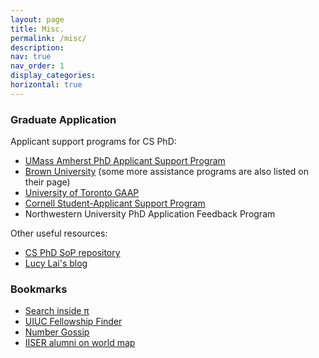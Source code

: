 ```yaml
---
layout: page
title: Misc.
permalink: /misc/
description: 
nav: true
nav_order: 1
display_categories: 
horizontal: true
---
```


### Graduate Application

Applicant support programs for CS PhD:

- [UMass Amherst PhD Applicant Support Program](https://paspumasscs.github.io/)
- [Brown University](https://cs.brown.edu/degrees/doctoral/applications/helpful-resources-applying-computer-science-phd-programs/) (some more assistance programs are also listed on their page)
- [University of Toronto GAAP](https://sites.google.com/view/torontogaap)
- [Cornell Student-Applicant Support Program](https://www.cs.cornell.edu/information/news/newsitem12443/student-applicant-support-program-computer-science-phd)
- Northwestern University PhD Application Feedback Program

Other useful resources:

- [CS PhD SoP repository](https://cs-sop.notion.site/CS-PhD-Statements-of-Purpose-df39955313834889b7ac5411c37b958d)
- [Lucy Lai's blog](https://lucy-lai.com/blog/gradapps)

### Bookmarks

- [Search inside π](https://www.angio.net/pi/)
- [UIUC Fellowship Finder](https://apps.grad.illinois.edu/fellowship-finder/)
- [Number Gossip](http://www.numbergossip.com/)
- [IISER alumni on world map](https://www.google.com/maps/d/u/0/embed?mid=1Hrc_uk626nrvlIpqq2k4IRSQ8jXLIhs&ehbc=2E312F&noprof=1&ll=45.48582738833813%2C-8.99666548391528&z=3)
